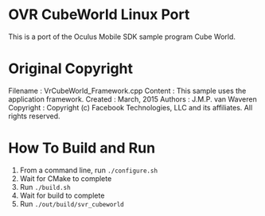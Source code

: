 # OVR CubeWorld Linux Port

This is a port of the Oculus Mobile SDK sample program Cube World.

# Original Copyright #
Filename	:	VrCubeWorld_Framework.cpp
Content		:	This sample uses the application framework.
Created		:	March, 2015
Authors		:	J.M.P. van Waveren
Copyright	:	Copyright (c) Facebook Technologies, LLC and its affiliates. All rights reserved.


# How To Build and Run
1. From a command line, run `./configure.sh`
1. Wait for CMake to complete
1. Run `./build.sh`
1. Wait for build to complete
1. Run `./out/build/svr_cubeworld`



